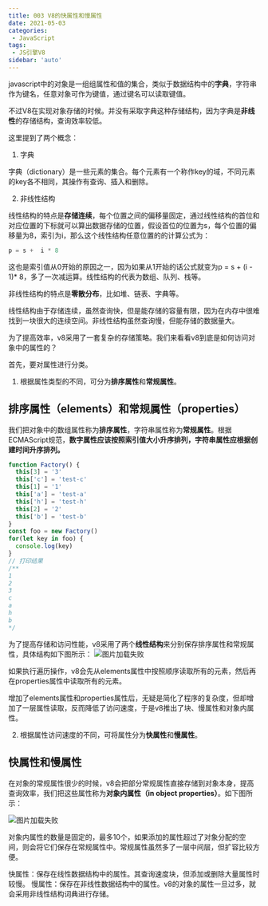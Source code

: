 ```yaml
---
title: 003 V8的快属性和慢属性
date: 2021-05-03
categories: 
 - JavaScript
tags:
 - JS引擎V8
sidebar: 'auto'
---
```


javascript中的对象是一组组属性和值的集合，类似于数据结构中的**字典**，字符串作为键名，任意对象可作为键值，通过键名可以读取键值。

不过V8在实现对象存储的时候。并没有采取字典这种存储结构，因为字典是**非线性**的存储结构，查询效率较低。

这里提到了两个概念：
1. 字典

字典（dictionary）是一些元素的集合。每个元素有一个称作key的域，不同元素的key各不相同，其操作有查询、插入和删除。

2. 非线性结构

线性结构的特点是**存储连续**，每个位置之间的偏移量固定，通过线性结构的首位和对应位置的下标就可以算出数据存储的位置，假设首位的位置为s，每个位置的偏移量为8，索引为i，那么这个线性结构任意位置的的计算公式为：
```js
p = s +  i * 8
```
这也是索引值从0开始的原因之一，因为如果从1开始的话公式就变为p = s +  (i - 1)* 8，多了一次减运算。线性结构的代表为数组、队列、栈等。

非线性结构的特点是**零散分布**，比如堆、链表、字典等。

线性结构由于存储连续，虽然查询快，但是能存储的容量有限，因为在内存中很难找到一块很大的连续空间。非线性结构虽然查询慢，但能存储的数据量大。

为了提高效率，v8采用了一套复杂的存储策略。我们来看看v8到底是如何访问对象中的属性的？

首先，要对属性进行分类。

1. 根据属性类型的不同，可分为**排序属性**和**常规属性**。

## 排序属性（elements）和常规属性（properties）
我们把对象中的数组属性称为**排序属性**，字符串属性称为**常规属性**。根据ECMAScript规范，**数字属性应该按照索引值大小升序排列，字符串属性应根据创建时间升序排列。**
```js
function Factory() {
  this[3] = '3'
  this['c'] = 'test-c'
  this[1] = '1'
  this['a'] = 'test-a'
  this['h'] = 'test-h'
  this[2] = '2'
  this['b'] = 'test-b'
}
const foo = new Factory()
for(let key in foo) {
  console.log(key)
}
// 打印结果
/**
1
2
3
c
a
h
b
*/
```
为了提高存储和访问性能，v8采用了两个**线性结构**来分别保存排序属性和常规属性，具体结构如下图所示：
<img :src="$withBase('/js/v8/v8内部的对象构造.svg')" alt="图片加载失败">

如果执行遍历操作，v8会先从elements属性中按照顺序读取所有的元素，然后再在properties属性中读取所有的元素。

增加了elements属性和properties属性后，无疑是简化了程序的复杂度，但却增加了一层属性读取，反而降低了访问速度，于是v8推出了块、慢属性和对象内属性。

2. 根据属性访问速度的不同，可将属性分为**快属性**和**慢属性**。

## 快属性和慢属性
在对象的常规属性很少的时候，v8会把部分常规属性直接存储到对象本身，提高查询效率，我们把这些属性称为**对象内属性（in object properties）**。如下图所示：

<div class="img-box">
  <img :src="$withBase('/js/v8/对象内属性.svg')" alt="图片加载失败">
</div>

对象内属性的数量是固定的，最多10个，如果添加的属性超过了对象分配的空间，则会将它们保存在常规属性中。常规属性虽然多了一层中间层，但扩容比较方便。

快属性：保存在线性数据结构中的属性。其查询速度块，但添加或删除大量属性时较慢。
慢属性：保存在非线性数据结构中的属性。v8的对象的属性一旦过多，就会采用非线性结构词典进行存储。

